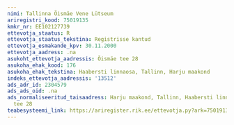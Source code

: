 ```yaml
---
nimi: Tallinna Õismäe Vene Lütseum
ariregistri_kood: 75019135
kmkr_nr: EE102127739
ettevotja_staatus: R
ettevotja_staatus_tekstina: Registrisse kantud
ettevotja_esmakande_kpv: 30.11.2000
ettevotja_aadress: .na
asukoht_ettevotja_aadressis: Õismäe tee 28
asukoha_ehak_kood: 176
asukoha_ehak_tekstina: Haabersti linnaosa, Tallinn, Harju maakond
indeks_ettevotja_aadressis: '13512'
ads_adr_id: 2304579
ads_ads_oid: .na
ads_normaliseeritud_taisaadress: Harju maakond, Tallinn, Haabersti linnaosa, Õismäe
  tee 28
teabesysteemi_link: https://ariregister.rik.ee/ettevotja.py?ark=75019135&ref=rekvisiidid
---
```

